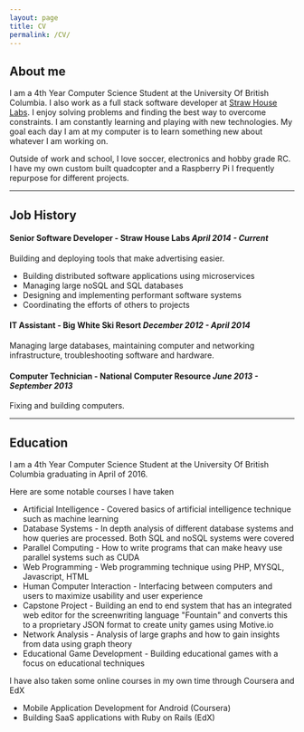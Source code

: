 ```yaml
---
layout: page
title: CV
permalink: /CV/
---
```


## About me

I am a 4th Year Computer Science Student at the University Of British Columbia. 
I also work as a full stack software developer at [Straw House Labs](http://strawhouselabs.com). 
I enjoy solving problems and finding the best way to overcome constraints. 
I am constantly learning and playing with new technologies. 
My goal each day I am at my computer is to learn something new about whatever I am working on.

Outside of work and school, I love soccer, electronics and hobby grade RC. I have my own custom built 
quadcopter and a Raspberry Pi I frequently repurpose for different projects.

---

## Job History

#### Senior Software Developer - Straw House Labs *April 2014 - Current*

Building and deploying tools that make advertising easier. 
* Building distributed software applications using microservices
* Managing large noSQL and SQL databases
* Designing and implementing performant software systems 
* Coordinating the efforts of others to projects


#### IT Assistant - Big White Ski Resort *December 2012 - April 2014*

Managing large databases, maintaining computer and networking infrastructure, troubleshooting software and hardware. 

#### Computer Technician - National Computer Resource *June 2013 - September 2013*

Fixing and building computers. 

---

## Education

I am a 4th Year Computer Science Student at the University Of British Columbia graduating in April of 2016.

Here are some notable courses I have taken

* Artificial Intelligence - Covered basics of artificial intelligence technique such as machine learning
* Database Systems - In depth analysis of different database systems and how queries are processed. Both SQL and noSQL systems were covered
* Parallel Computing - How to write programs that can make heavy use parallel systems such as CUDA
* Web Programming - Web programming technique using PHP, MYSQL, Javascript, HTML
* Human Computer Interaction - Interfacing between computers and users to maximize usability and user experience 
* Capstone Project - Building an end to end system that has an integrated web editor for the screenwriting language "Fountain" and converts this to a proprietary JSON format to create unity games using Motive.io
* Network Analysis - Analysis of large graphs and how to gain insights from data using graph theory
* Educational Game Development - Building educational games with a focus on educational techniques

I have also taken some online courses in my own time through Coursera and EdX

* Mobile Application Development for Android (Coursera)
* Building SaaS applications with Ruby on Rails (EdX)

